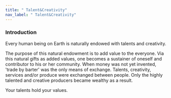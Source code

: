 ```yaml
---
title: " Talent&Creativity"
nav_label: " Talent&Creativity"
---
```

### Introduction

Every human being on Earth is naturally endowed with talents and creativity. 

The purpose of this natural endowment is to add value to the everyone. Via this natural gifts as added values, one becomes a sustainer of oneself and contributor to his or her community.
When money was not yet invented, 'trade by barter' was the only means of exchange. Talents, creativity, services and/or produce were exchanged between people. Only the highly talented and creative producers became wealthy as a result.

Your talents hold your values.